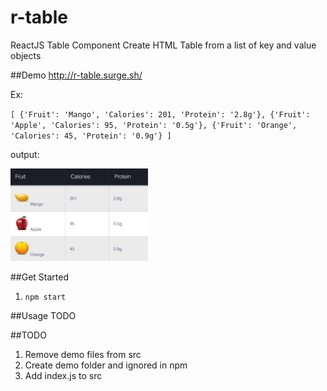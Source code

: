 # r-table

ReactJS Table Component
Create HTML Table from a list of key and value objects

##Demo
http://r-table.surge.sh/

Ex:

`[
{'Fruit': 'Mango', 'Calories': 201, 'Protein': '2.8g'},
{'Fruit': 'Apple', 'Calories': 95, 'Protein': '0.5g'},
{'Fruit': 'Orange', 'Calories': 45, 'Protein': '0.9g'}
]`

output:

<a href="http://r-table.surge.sh/"><img src="https://github.com/carlosvega20/r-table/raw/master/public/table.png" width="220"></a>

##Get Started
1. `npm start`

##Usage
TODO

##TODO
1. Remove demo files from src
2. Create demo folder and ignored in npm
3. Add index.js to src
